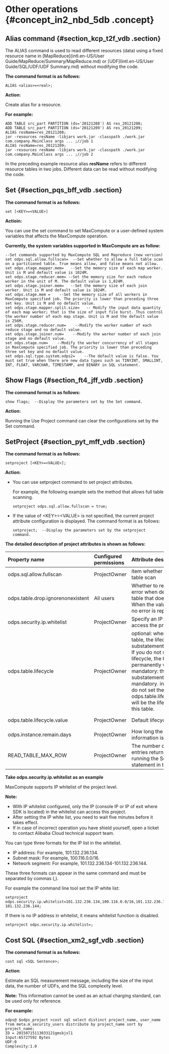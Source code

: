 # Other operations {#concept_in2_nbd_5db .concept}

## Alias command {#section_kcp_t2f_vdb .section}

The ALIAS command is used to read different resources \(data\) using a fixed resource name in [MapReduce](intl.en-US/User Guide/MapReduce/Summary/MapReduce.md) or [UDF](intl.en-US/User Guide/SQL/UDF/UDF Summary.md) without modifying the code.

**The command format is as follows:**

```
ALIAS <alias>=<real>;
```

**Action:**

Create alias for a resource.

**For example:**

```
ADD TABLE src_part PARTITION (ds='20121208') AS res_20121208;
ADD TABLE src_part PARTITION (ds='20121209') AS res_20121209;
ALIAS resName=res_20121208;
jar -resources resName -libjars work.jar -classpath ./work.jar com.company.MainClass args ... ;//job 1
ALIAS resName=res_20121209;
jar -resources resName -libjars work.jar -classpath ./work.jar com.company.MainClass args ... ;//job 2
```

In the preceding example resource alias **resName** refers to different resource tables in two jobs. Different data can be read without modifying the code.

## Set {#section_pqs_bff_vdb .section}

**The command format is as follows:**

```
set [<KEY>=<VALUE>]
```

**Actioin:**

You can use the set command to set MaxCompute or a user-defined system variables that affects the MaxCompute operation.

**Currently, the system variables supported in MaxCompute are as follow:**

```
--Set commands supported by MaxCompute SQL and Mapreduce (new version)
set odps.sql.allow.fullscan=  --Set whether to allow a full table scan on a partitioned table. True means allow, and false means not allow.
set odps.stage.mapper.mem=   --Set the memory size of each map worker. Unit is M and default value is 1024M.
set odps.stage.reducer.mem= --Set the memory size for each reduce worker in the unit of M. The default value is 1,024M.
set odps.stage.joiner.mem=   --Set the memory size of each join worker. Unit is M and default value is 1024M.
set odps.stage.mem =    --Set the memory size of all workers in MaxCompute specified job. The priority is lower than preceding three set key. Unit is M and no default value.
set odps.stage.mapper.split.size=   -- Modify the input data quantity of each map worker; that is the size of input file burst. Thus control the worker number of each map stage. Unit is M and the default value is 256M.
set odps.stage.reducer.num=    --Modify the worker number of each reduce stage and no default value.
set odps.stage.joiner.num=    --Modify the worker number of each join stage and no default value.
set odps.stage.num=    --Modify the worker concurrency of all stages in MaxCompute specified job. The priority is lower than preceding three set key and no default value.
set odps.sql.type.system.odps2=    --The default value is false. You must set true when there are new data types such as TINYINT, SMALLINT, INT, FLOAT, VARCHAR, TIMESTAMP, and BINARY in SQL statement.
```

## Show Flags {#section_ft4_jff_vdb .section}

**The command format is as follows:**

```
show flags;  --Display the parameters set by the Set command.
```

**Action:**

Running the Use Project command can clear the configurations set by the Set command.

## SetProject {#section_pyt_mff_vdb .section}

**The command format is as follows:**

```
setproject [<KEY>=<VALUE>];
```

**Action:**

-   You can use setproject command to set project attributes.

    For example, the following example sets the method that allows full table scanning.

    ```
    setproject odps.sql.allow.fullscan = true;
    ```

-   If the value of <KEY\>=<VALUE\> is not specified, the current project attribute configuration is displayed. The command format is as follows:

    ```
    setproject;  --Display the parameters set by the setproject command.
    ```


**The detailed description of project attributes is shown as follows:**

|Property name|Cunfigured permissions|Attribute description|Value range|
|:------------|:---------------------|:--------------------|:----------|
|odps.sql.allow.fullscan|ProjectOwner|item whether to allow full table scan|True \(permitted\) /false \(prohibited\)|
|odps.table.drop.ignorenonexistent|All users|Whether to report an error when deleting a table that does not exist. When the value is true, no error is reported.|True \(no error reported\)/false|
|odps.security.ip.whitelist|ProjectOwner|Specify an IP whitelist to access the project.|IP list separated by commas \(,\)|
|odps.table.lifecycle|ProjectOwner|optional: when creating a table, the lifecycle substatement is optional. If you do not set the lifecycle, the table will be permanently valid. mandatory: the lifecycle substatement is mandatory. inherit: if you do not set the lifecycle, odps.table.lifecycle.value will be the lifecycle of this table.|optional /mandatory/inherit|
|odps.table.lifecycle.value|ProjectOwner|Default lifecycle.|1~37231\(default value\)|
|odps.instance.remain.days|ProjectOwner|How long the instance information is retained.|3~30|
|READ\_TABLE\_MAX\_ROW|ProjectOwner|The number of data entries returned by running the Select statement in the client.|1~10000|

**Take odps.security.ip.whitelist as an example**

MaxCompute supports IP whitelist of the project level.

**Note:** 

-   With IP whitelist configured, only the IP \(console IP or IP of exit where SDK is located\) in the whitelist can access this project.
-   After setting the IP white list, you need to wait five minutes before it takes effect.
-   If in case of incorrect operation you have shield yourself, open a ticket to contact Alibaba Cloud technical support team.

You can type three formats for the IP list in the whitelist.

-   IP address: For example, 101.132.236.134.
-   Subnet mask: For example, 100.116.0.0/16.
-   Network segment: For example, 101.132.236.134-101.132.236.144.

These three formats can appear in the same command and must be separated by commas \(,\).

For example the command line tool set the IP white list:

```
setproject odps.security.ip.whitelist=101.132.236.134,100.116.0.0/16,101.132.236.134-101.132.236.144;
```

If there is no IP address in whitelist, it means whitelist function is disabled.

```
setproject odps.security.ip.whitelist=;
```

## Cost SQL {#section_xm2_sgf_vdb .section}

**The command format is as follows:**

```
cost sql <SQL Sentence>;
```

**Action**:

Estimate an SQL measurement message, including the size of the input data, the number of UDFs, and the SQL complexity level.

**Note:** This information cannot be used as an actual charging standard, can be used only for reference.

**For example:**

```
odps@ $odps_project >cost sql select distinct project_name, user_name from meta.m_security_users distribute by project_name sort by project_name;  
ID = 20150715113033121gmsbjxl1
Input:65727592 Bytes
UDF:0
Complexity:1.0
```

